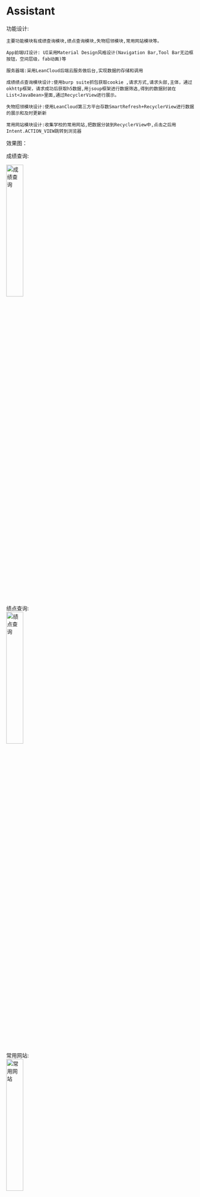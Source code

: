 # Assistant
功能设计:

	主要功能模块有成绩查询模块,绩点查询模块,失物招领模块,常用网站模块等。
	
	App前端UI设计: UI采用Material Design风格设计(Navigation Bar,Tool Bar无边框按钮，空间层级，fab动画)等

	服务器端:采用LeanCloud后端云服务做后台,实现数据的存储和调用
	
	成绩绩点查询模块设计:使用burp suite抓包获取cookie ,请求方式,请求头部,主体，通过okhttp框架，请求成功后获取h5数据,用jsoup框架进行数据筛选,得到的数据封装在List<JavaBean>里面,通过RecyclerView进行展示。
	
	失物招领模块设计:使用LeanCloud第三方平台存数SmartRefresh+RecyclerView进行数据的展示和及时更新新
	
	常用网站模块设计:收集学校的常用网站,把数据分装到RecyclerView中,点击之后用Intent.ACTION_VIEW跳转到浏览器
	
		
效果图：

成绩查询:
<div align="left">
<img src="https://github.com/huangaa/Assistant/blob/master/images/grade.gif" width="30%" hight ="30%" alt="成绩查询"/>
</div>	
绩点查询:
<div align="left">
<img src="https://github.com/huangaa/Assistant/blob/master/images/GPA.gif" width="30%" hight ="50%" alt="绩点查询"/>
</div>
常用网站:
<div align="left">
<img src="https://github.com/huangaa/Assistant/blob/master/images/TIM图片20181022203209.jpg" width="30%" hight ="30%" alt="常用网站"/>
</div>

